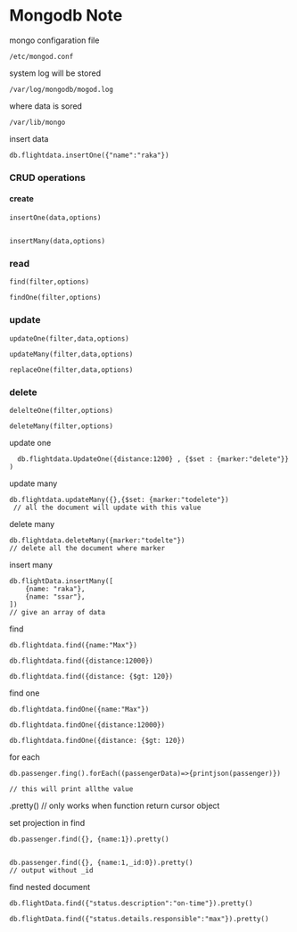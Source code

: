 # Mongodb Note

mongo configaration file 

```
/etc/mongod.conf
```

system log will be stored 

```
/var/log/mongodb/mogod.log
```

where data is sored 

```
/var/lib/mongo
```

insert data 

```
db.flightdata.insertOne({"name":"raka"})
```

### CRUD operations

#### create

```
insertOne(data,options)


insertMany(data,options)
```

### read

```
find(filter,options)

findOne(filter,options)
```

### update

```
updateOne(filter,data,options)

updateMany(filter,data,options)

replaceOne(filter,data,options)
```

### delete

```
delelteOne(filter,options)

deleteMany(filter,options)
```

update one

```
  db.flightdata.UpdateOne({distance:1200} , {$set : {marker:"delete"}} )
```

update many 

```
db.flightdata.updateMany({},{$set: {marker:"todelete"})
 // all the document will update with this value
```

delete many 

```
db.flightdata.deleteMany({marker:"todelte"})
// delete all the document where marker
```

insert many 

```
db.flightData.insertMany([
    {name: "raka"},
    {name: "ssar"},
])
// give an array of data 
```

find 

```
db.flightdata.find({name:"Max"})

db.flightdata.find({distance:12000})

db.flightdata.find({distance: {$gt: 120})
```

find one 

```
db.flightdata.findOne({name:"Max"})

db.flightdata.findOne({distance:12000})

db.flightdata.findOne({distance: {$gt: 120})
```

for each 

```
db.passenger.fing().forEach((passengerData)=>{printjson(passenger)})

// this will print allthe value
```

.pretty() // only works when function return cursor object

set projection in find 

```
db.passenger.find({}, {name:1}).pretty()


db.passenger.find({}, {name:1,_id:0}).pretty()
// output without _id
```

find nested document 

```
db.flightData.find({"status.description":"on-time"}).pretty()

db.flightData.find({"status.details.responsible":"max"}).pretty()
```
